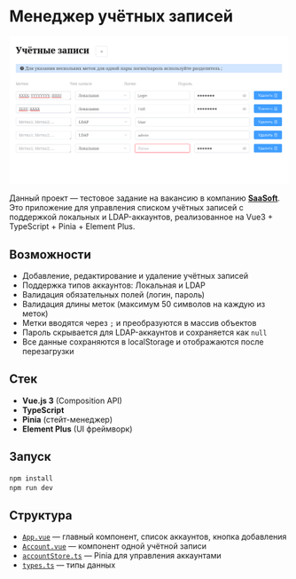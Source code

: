 # Менеджер учётных записей

![Preview](preview.png)

Данный проект — тестовое задание на вакансию в компанию [**SaaSoft**](https://saasoft.ru/).  
Это приложение для управления списком учётных записей с поддержкой локальных и LDAP-аккаунтов, реализованное на Vue3 + TypeScript + Pinia + Element Plus.

## Возможности

- Добавление, редактирование и удаление учётных записей
- Поддержка типов аккаунтов: Локальная и LDAP
- Валидация обязательных полей (логин, пароль)
- Валидация длины меток (максимум 50 символов на каждую из меток)
- Метки вводятся через `;` и преобразуются в массив объектов
- Пароль скрывается для LDAP-аккаунтов и сохраняется как `null`
- Все данные сохраняются в localStorage и отображаются после перезагрузки

## Стек

- **Vue.js 3** (Composition API)
- **TypeScript**
- **Pinia** (стейт-менеджер)
- **Element Plus** (UI фреймворк)

## Запуск

```sh
npm install
npm run dev
```

## Структура

- [`App.vue`](/src/App.vue) — главный компонент, список аккаунтов, кнопка добавления
- [`Account.vue`](/src/components/Account.vue) — компонент одной учётной записи
- [`accountStore.ts`](/src/stores/accountStore.ts) — Pinia для управления аккаунтами
- [`types.ts`](/src/types.ts) — типы данных